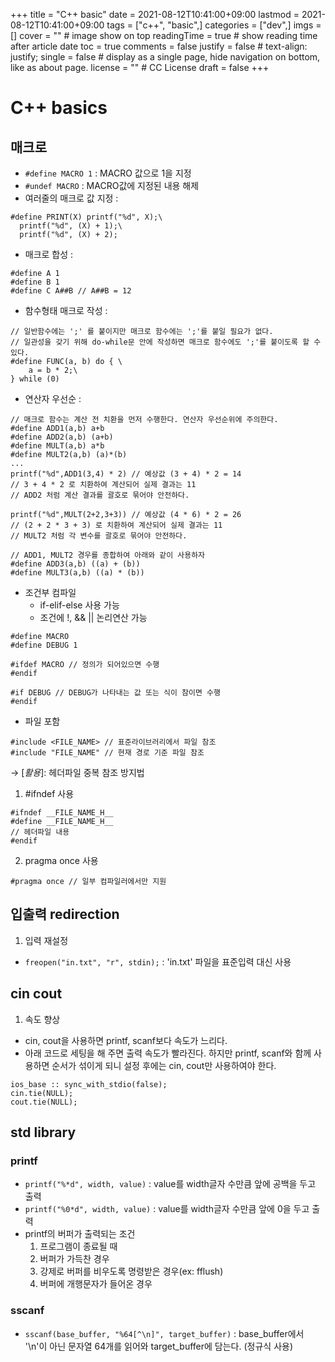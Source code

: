 +++
title = "C++ basic"
date = 2021-08-12T10:41:00+09:00
lastmod = 2021-08-12T10:41:00+09:00
tags = ["c++", "basic",]
categories = ["dev",]
imgs = []
cover = "" # image show on top
readingTime = true # show reading time after article date
toc = true
comments = false
justify = false # text-align: justify;
single = false # display as a single page, hide navigation on bottom, like as about page.
license = "" # CC License
draft = false
+++

# C++ basics
## 매크로
- `#define MACRO 1` : MACRO 값으로 1을 지정
- `#undef MACRO` : MACRO값에 지정된 내용 해제
- 여러줄의 매크로 값 지정 :
```
#define PRINT(X) printf("%d", X);\
  printf("%d", (X) + 1);\
  printf("%d", (X) + 2);
```
- 매크로 합성 :
```
#define A 1
#define B 1
#define C A##B // A##B = 12
```
- 함수형태 매크로 작성 :
```
// 일반함수에는 ';' 를 붙이지만 매크로 함수에는 ';'를 붙일 필요가 없다.
// 일관성을 갖기 위해 do-while문 안에 작성하면 매크로 함수에도 ';'를 붙이도록 할 수 있다.
#define FUNC(a, b) do { \
    a = b * 2;\
} while (0)
```
- 연산자 우선순 :
```
// 매크로 함수는 계산 전 치환을 먼저 수행한다. 연산자 우선순위에 주의한다.
#define ADD1(a,b) a+b
#define ADD2(a,b) (a+b)
#define MULT(a,b) a*b
#define MULT2(a,b) (a)*(b)
...
printf("%d",ADD1(3,4) * 2) // 예상값 (3 + 4) * 2 = 14
// 3 + 4 * 2 로 치환하여 계산되어 실제 결과는 11
// ADD2 처럼 계산 결과를 괄호로 묶어야 안전하다.

printf("%d",MULT(2+2,3+3)) // 예상값 (4 * 6) * 2 = 26
// (2 + 2 * 3 + 3) 로 치환하여 계산되어 실제 결과는 11
// MULT2 처럼 각 변수를 괄호로 묶어야 안전하다.

// ADD1, MULT2 경우를 종합하여 아래와 같이 사용하자
#define ADD3(a,b) ((a) + (b))
#define MULT3(a,b) ((a) * (b))
```

- 조건부 컴파일
  - if-elif-else 사용 가능
  - 조건에 !, && || 논리연산 가능
```
#define MACRO
#define DEBUG 1

#ifdef MACRO // 정의가 되어있으면 수행
#endif

#if DEBUG // DEBUG가 나타내는 값 또는 식이 참이면 수행
#endif
```

- 파일 포함
```
#include <FILE_NAME> // 표준라이브러리에서 파일 참조
#include "FILE_NAME" // 현재 경로 기준 파일 참조
```
→ [_활용_]: 헤더파일 중복 참조 방지법
1) #ifndef 사용
```
#ifndef __FILE_NAME_H__
#define __FILE_NAME_H__
// 헤더파일 내용
#endif
```
2) pragma once 사용
```
#pragma once // 일부 컴파일러에서만 지원
```

## 입출력 redirection
1. 입력 재설정
  - `freopen("in.txt", "r", stdin);` : 'in.txt' 파일을 표준입력 대신 사용

## cin cout
1. 속도 향상
  - cin, cout을 사용하면 printf, scanf보다 속도가 느리다.
  - 아래 코드로 세팅을 해 주면 출력 속도가 빨라진다. 하지만 printf, scanf와 함께 사용하면 순서가 섞이게 되니 설정 후에는 cin, cout만 사용하여야 한다.

  ```
  ios_base :: sync_with_stdio(false);
  cin.tie(NULL);
  cout.tie(NULL);
  ```

## std library
### printf
- `printf("%*d", width, value)` : value를 width글자 수만큼 앞에 공백을 두고 출력
- `printf("%0*d", width, value)` : value를 width글자 수만큼 앞에 0을 두고 출력
- printf의 버퍼가 출력되는 조건  
  1) 프로그램이 종료될 때
  2) 버퍼가 가득찬 경우
  3) 강제로 버퍼를 비우도록 명령받은 경우(ex: fflush)
  4) 버퍼에 개행문자가 들어온 경우

### sscanf
- `sscanf(base_buffer, "%64[^\n]", target_buffer)` : base_buffer에서 '\n'이 아닌 문자열 64개를 읽어와 target_buffer에 담는다. (정규식 사용)